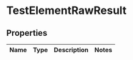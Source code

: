# TestElementRawResult

## Properties
Name | Type | Description | Notes
------------ | ------------- | ------------- | -------------
